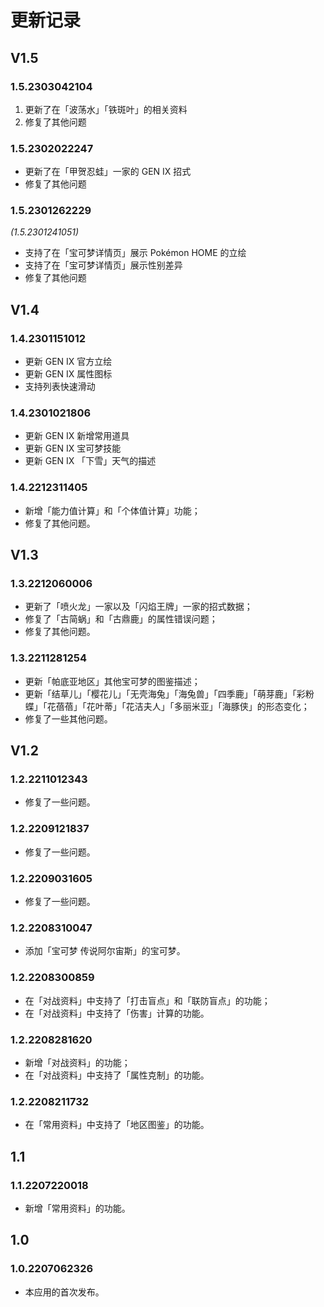 # 更新记录
## V1.5
### 1.5.2303042104
1. 更新了在「波荡水」「铁斑叶」的相关资料
2. 修复了其他问题
### 1.5.2302022247
- 更新了在「甲贺忍蛙」一家的 GEN IX 招式
- 修复了其他问题
### 1.5.2301262229
_(1.5.2301241051)_
- 支持了在「宝可梦详情页」展示 Pokémon HOME 的立绘
- 支持了在「宝可梦详情页」展示性别差异
- 修复了其他问题
## V1.4
### 1.4.2301151012
- 更新 GEN IX 官方立绘
- 更新 GEN IX 属性图标
- 支持列表快速滑动
### 1.4.2301021806
- 更新 GEN IX 新增常用道具
- 更新 GEN IX 宝可梦技能
- 更新 GEN IX 「下雪」天气的描述
### 1.4.2212311405
- 新增「能力值计算」和「个体值计算」功能；
- 修复了其他问题。
## V1.3
### 1.3.2212060006
- 更新了「喷火龙」一家以及「闪焰王牌」一家的招式数据；
- 修复了「古简蜗」和「古鼎鹿」的属性错误问题；
- 修复了其他问题。
### 1.3.2211281254
- 更新「帕底亚地区」其他宝可梦的图鉴描述；
- 更新「结草儿」「樱花儿」「无壳海兔」「海兔兽」「四季鹿」「萌芽鹿」「彩粉蝶」「花蓓蓓」「花叶蒂」「花洁夫人」「多丽米亚」「海豚侠」的形态变化；
- 修复了一些其他问题。
## V1.2
### 1.2.2211012343
- 修复了一些问题。
### 1.2.2209121837
- 修复了一些问题。
### 1.2.2209031605
- 修复了一些问题。
### 1.2.2208310047
- 添加「宝可梦 传说阿尔宙斯」的宝可梦。
### 1.2.2208300859
- 在「对战资料」中支持了「打击盲点」和「联防盲点」的功能；
- 在「对战资料」中支持了「伤害」计算的功能。
### 1.2.2208281620 
- 新增「对战资料」的功能；
- 在「对战资料」中支持了「属性克制」的功能。
### 1.2.2208211732
- 在「常用资料」中支持了「地区图鉴」的功能。
## 1.1
### 1.1.2207220018
- 新增「常用资料」的功能。
## 1.0
### 1.0.2207062326
- 本应用的首次发布。
